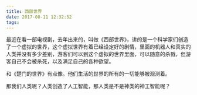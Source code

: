 ```yaml
---
title: 西部世界
date: 2017-08-11 12:32:52
tags:
---
```

 最近在看一部电视剧，去年出来的，叫做《西部世界》，讲的是一个科学家们创造了一个虚拟的世界，这个虚拟世界有着已经设定好的剧情，里面的机器人和真实的人类并没有多少差别，游客们可以到这个虚拟的世界里面，可以随意的杀戮，但游客自己不会被杀死，以及满足自己的各种欲望。
 
 和《楚门的世界》有点像。他们生活的世界的所有的一切能够被观测着。
 
 那我们人类呢？人类创造了人工智能，那人类是不是神类的神工智能呢？